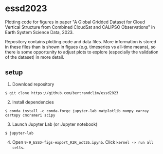 # essd2023

Plotting code for figures in paper "A Global Gridded Dataset for Cloud Vertical Structure from Combined CloudSat and CALIPSO Observations" in Earth System Science Data, 2023.

Repository contains plotting code and data files. More information is stored in these files than is shown in figues (e.g. timeseries vs all-time means), so there is some opportunity to adjust plots to explore (especially the validation of the dataset) in more detail.

## setup
1. Download repository
```
$ git clone https://github.com/bertrandclim/essd2023
```
2. Install dependencies
```
$ conda install -c conda-forge jupyter-lab matplotlib numpy xarray cartopy cmcrameri scipy
```
3. Launch Jupyter Lab (or Jupyter notebook)
```
$ jupyter-lab
```
4. Open `9-9_ESSD-figs-export_R2R_oct26.ipynb`. Click `kernel -> run all cells`.
